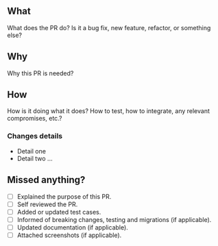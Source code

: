 ## What

What does the PR do?
Is it a bug fix, new feature, refactor, or something else?

## Why

Why this PR is needed?

## How

How is it doing what it does?
How to test, how to integrate, any relevant compromises, etc.?

### Changes details

- Detail one
- Detail two
  ...

## Missed anything?

- [ ] Explained the purpose of this PR.
- [ ] Self reviewed the PR.
- [ ] Added or updated test cases.
- [ ] Informed of breaking changes, testing and migrations (if applicable).
- [ ] Updated documentation (if applicable).
- [ ] Attached screenshots (if applicable).